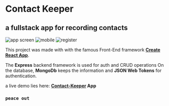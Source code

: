 # Contact Keeper

## a fullstack app for recording contacts

![app screen](../pics/pic1.png)
![mobile](../pics/pic2.png) ![register](../pics/pic3.png)

This project was made with with the famous Front-End framework **[Create React App](https://github.com/facebook/create-react-app)**.

The **Express** backend framework is used for auth and CRUD operations
On the database, **MongoDb** keeps the information and **JSON Web Tokens** for authentication.

a live demo lies here: **[Contact-Keeper](https://peaceful-basin-77750.herokuapp.com/register) App**

### `peace out`
